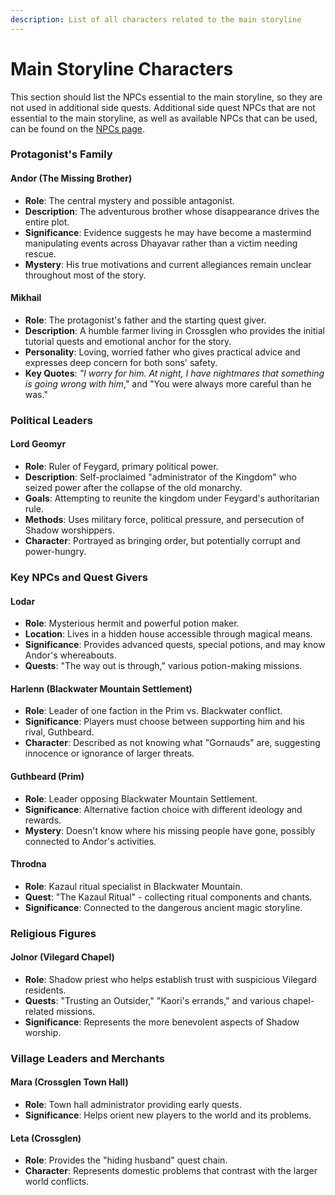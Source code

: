 ```yaml
---
description: List of all characters related to the main storyline
---
```


# Main Storyline Characters

&#x20;This section should list the NPCs essential to the main storyline, so they are not used in additional side quests. Additional side quest NPCs that are not essential to the main storyline, as well as available NPCs that can be used, can be found on the [NPCs page](../../../contributor-section/npcs-and-their-creation.md).

### Protagonist's Family

#### Andor (The Missing Brother)

* **Role**: The central mystery and possible antagonist.
* **Description**: The adventurous brother whose disappearance drives the entire plot.
* **Significance**: Evidence suggests he may have become a mastermind manipulating events across Dhayavar rather than a victim needing rescue.
* **Mystery**: His true motivations and current allegiances remain unclear throughout most of the story.

#### Mikhail

* **Role**: The protagonist's father and the starting quest giver.
* **Description**: A humble farmer living in Crossglen who provides the initial tutorial quests and emotional anchor for the story.
* **Personality**: Loving, worried father who gives practical advice and expresses deep concern for both sons' safety.
* **Key Quotes**: _"I worry for him. At night, I have nightmares that something is going wrong with him_," and "You were always more careful than he was."

### Political Leaders

#### Lord Geomyr

* **Role**: Ruler of Feygard, primary political power.
* **Description**: Self-proclaimed "administrator of the Kingdom" who seized power after the collapse of the old monarchy.
* **Goals**: Attempting to reunite the kingdom under Feygard's authoritarian rule.
* **Methods**: Uses military force, political pressure, and persecution of Shadow worshippers.
* **Character**: Portrayed as bringing order, but potentially corrupt and power-hungry.

### **Key NPCs and Quest Givers**

#### **Lodar**

* **Role**: Mysterious hermit and powerful potion maker.
* **Location**: Lives in a hidden house accessible through magical means.
* **Significance**: Provides advanced quests, special potions, and may know Andor's whereabouts.
* **Quests**: "The way out is through," various potion-making missions.​

#### **Harlenn** (Blackwater Mountain Settlement)

* **Role**: Leader of one faction in the Prim vs. Blackwater conflict.
* **Significance**: Players must choose between supporting him and his rival, Guthbeard.
* **Character**: Described as not knowing what "Gornauds" are, suggesting innocence or ignorance of larger threats.

#### **Guthbeard** (Prim)

* **Role**: Leader opposing Blackwater Mountain Settlement.
* **Significance**: Alternative faction choice with different ideology and rewards.
* **Mystery**: Doesn't know where his missing people have gone, possibly connected to Andor's activities.

#### **Throdna**

* **Role**: Kazaul ritual specialist in Blackwater Mountain.
* **Quest**: "The Kazaul Ritual" - collecting ritual components and chants.
* **Significance**: Connected to the dangerous ancient magic storyline.​

### **Religious Figures**

#### **Jolnor** (Vilegard Chapel)

* **Role**: Shadow priest who helps establish trust with suspicious Vilegard residents.
* **Quests**: "Trusting an Outsider," "Kaori's errands," and various chapel-related missions.
* **Significance**: Represents the more benevolent aspects of Shadow worship.

### **Village Leaders and Merchants**

#### **Mara** (Crossglen Town Hall)

* **Role**: Town hall administrator providing early quests.
* **Significance**: Helps orient new players to the world and its problems.

#### **Leta** (Crossglen)

* **Role**: Provides the "hiding husband" quest chain.
* **Character**: Represents domestic problems that contrast with the larger world conflicts.

